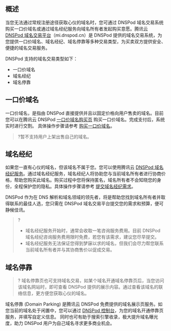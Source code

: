 
## 概述
当您无法通过常规注册途径获取心仪的域名时，您可通过 DNSPod 域名交易系统购买一口价域名或通过域名经纪服务向域名所有者发起购买意愿。腾讯云 [DNSPod 域名交易平台](https://www.dnspod.cn/promo/mi)（mi.dnspod.cn）是 DNSPod 提供的域名交易系统，为您提供一口价域名、域名经纪、域名停靠等多种交易类型，为买卖双方提供安全、便捷的域名交易服务。

DNSPod 支持的域名交易类型如下：
- 一口价域名
- 域名经纪
- 域名停靠

## 一口价域名
一口价域名，是指由 DNSPod 直接提供并且以固定价格向用户售卖的域名。目前您可以在腾讯云 DNSPod [一口价域名购买页](https://mi.dnspod.cn/buynow?source=DNSPod&page=transactionlandingpage) 购买一口价域名。完成支付后，系统实时进行交割。
具体操作步骤请参考 [购买一口价域名](https://cloud.tencent.com/document/product/242/56097)。
>?暂不支持用户上架出售自己的域名。

## 域名经纪
如果您一直有心仪的域名，但该域名不属于您。您可以使用腾讯云 [DNSPod 域名经纪服务](https://console.dnspod.cn/transaction/buyer/broker)。通过域名经纪服务，域名经纪人将协助您与当前域名所有者进行协商价格，帮助您购买此域名。购买过程中您将保持匿名，域名所有者不会知晓您的身份，全程保护您的隐私。具体操作步骤请参考 [提交域名经纪需求](https://cloud.tencent.com/document/product/242/56098)。

DNSPod 作为在 DNS 解析和域名领域的领先者，将是帮助您找到域名所有者并取得联系的最佳人选，您只需在 DNSPod 域名交易平台提交您的需求和预算，便可静候佳讯。

>?
>- 域名经纪服务开始时，通常会收取一笔咨询服务费用。目前 DNSPod 域名经纪咨询服务费用限时免费，若您有该需求，建议您尽早提交。
>- 域名经纪服务无法保证您得到梦寐以求的域名，但我们会尽力帮您联系当前域名所有者并与其协商售价以促成交易。

## 域名停靠
>? 域名停靠页也可支持域名交易，如某个域名开通域名停靠页后，当您访问该域名网站时，即可查看 DNSPod 提供的展示内容。通过查看该域名的联络信息，更方便您获取心仪的域名。
>
域名停靠 (Domain Parking) 是腾讯云 DNSPod 免费提供的域名展示页服务。如您当前的域名处于闲置中，您可以通过 [DNSPod 控制台](https://console.dnspod.cn/dns/parking)，为您的域名开通停靠页服务，并填写自定义信息。
同时也可有助于搜索引擎收录，极大提升域名曝光度，助力 DNSPod 用户为自己域名寻求更多商业机会。
